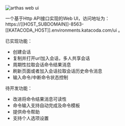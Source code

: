 ![](https://arthas.aliyun.com/doc/_images/arthas-web-ui.png "arthas web ui")

一个基于Http API接口实现的Web UI，访问地址为： https://[[HOST_SUBDOMAIN]]-8563-[[KATACODA_HOST]].environments.katacoda.com/ui 。

已实现功能：

* 创建会话
* 复制并打开url加入会话，多人共享会话
* 周期性拉取会话命令结果消息
* 刷新页面或者加入会话拉取会话历史命令消息
* 输入命令/中断命令状态控制

待开发功能：

* 改进将命令结果消息可读性
* 命令输入支持自动完成及命令模板
* 提供命令帮助
* 支持个人选项设置
